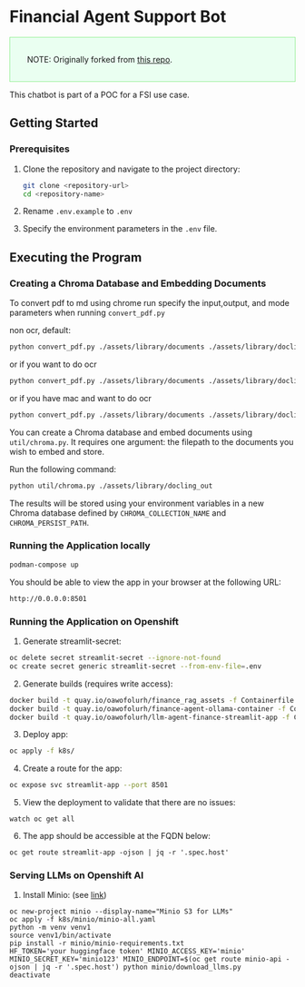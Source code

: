 # Financial Agent Support Bot
<div style="background-color:#EAFFF1; border: 1px solid lightgreen; padding: 30px">
NOTE: Originally forked from <a href="https://github.com/pdavis327/llm_agent_finance" target="_blank">this repo</a>.
</div>

This chatbot is part of a POC for a FSI use case.

## Getting Started

### Prerequisites

1. Clone the repository and navigate to the project directory:

   ```zsh
   git clone <repository-url>
   cd <repository-name>
   ```

2. Rename `.env.example` to  `.env`

3. Specify the environment parameters in the `.env` file.

## Executing the Program

### Creating a Chroma Database and Embedding Documents

To convert pdf to md using chrome run specify the input,output, and mode parameters when running `convert_pdf.py`

non ocr, default:

 ```zsh
python convert_pdf.py ./assets/library/documents ./assets/library/docling_out
 ```

 or if you want to do ocr
 
 ```zsh
python convert_pdf.py ./assets/library/documents ./assets/library/docling_out --mode ocr
 ```

 or if you have mac and want to do ocr
 
 ```zsh
python convert_pdf.py ./assets/library/documents ./assets/library/docling_out --mode mac_ocr
 ```

You can create a Chroma database and embed documents using `util/chroma.py`. It requires one argument: the filepath to the documents you wish to embed and store.

Run the following command:

```zsh
python util/chroma.py ./assets/library/docling_out
```

The results will be stored using your environment variables in a new Chroma database defined by `CHROMA_COLLECTION_NAME` and `CHROMA_PERSIST_PATH`.

### Running the Application locally

```zsh
podman-compose up
```

You should be able to view the app in your browser at the following URL:

```
http://0.0.0.0:8501
```

### Running the Application on Openshift

1. Generate streamlit-secret:

```zsh
oc delete secret streamlit-secret --ignore-not-found
oc create secret generic streamlit-secret --from-env-file=.env
```

2. Generate builds (requires write access):

```zsh
docker build -t quay.io/oawofolurh/finance_rag_assets -f Containerfile.chroma --platform linux/amd64 --push .
docker build -t quay.io/oawofolurh/finance-agent-ollama-container -f Containerfile.ollama --platform linux/amd64 --push .
docker build -t quay.io/oawofolurh/llm-agent-finance-streamlit-app -f Containerfile.streamlit --platform linux/amd64 --push .
```

3. Deploy app:

```zsh
oc apply -f k8s/
```

4. Create a route for the app:

```zsh
oc expose svc streamlit-app --port 8501
```

5. View the deployment to validate that there are no issues:

```zh
watch oc get all
```

6. The app should be accessible at the FQDN below:

```zh
oc get route streamlit-app -ojson | jq -r '.spec.host'
```

### Serving LLMs on Openshift AI
1. Install Minio: (see <a href="https://ai-on-openshift.io/tools-and-applications/minio/minio/#log-on-to-your-project-in-openshift-console" target="_blank">link</a>)

```zh
oc new-project minio --display-name="Minio S3 for LLMs"
oc apply -f k8s/minio/minio-all.yaml
python -m venv venv1
source venv1/bin/activate
pip install -r minio/minio-requirements.txt
HF_TOKEN='your huggingface token' MINIO_ACCESS_KEY='minio' MINIO_SECRET_KEY='minio123' MINIO_ENDPOINT=$(oc get route minio-api -ojson | jq -r '.spec.host') python minio/download_llms.py
deactivate
```
